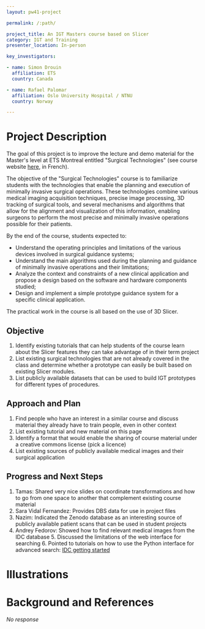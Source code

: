 ```yaml
---
layout: pw41-project

permalink: /:path/

project_title: An IGT Masters course based on Slicer
category: IGT and Training
presenter_location: In-person

key_investigators:

- name: Simon Drouin
  affiliation: ETS
  country: Canada

- name: Rafael Palomar
  affiliation: Oslo University Hospital / NTNU
  country: Norway

---
```


# Project Description

The goal of this project is to improve the lecture and demo material for the Master's level at ETS Montreal entitled "Surgical Technologies" (see course website [here](https://www.etsmtl.ca/etudes/cours/gts880a), in French). 

The objective of the "Surgical Technologies" course is to familiarize students with the technologies that enable the planning and execution of minimally invasive surgical operations. These technologies combine various medical imaging acquisition techniques, precise image processing, 3D tracking of surgical tools, and several mechanisms and algorithms that allow for the alignment and visualization of this information, enabling surgeons to perform the most precise and minimally invasive operations possible for their patients.

By the end of the course, students expected to:
- Understand the operating principles and limitations of the various devices involved in surgical guidance systems;
- Understand the main algorithms used during the planning and guidance of minimally invasive operations and their limitations;
- Analyze the context and constraints of a new clinical application and propose a design based on the software and hardware components studied;
- Design and implement a simple prototype guidance system for a specific clinical application.

The practical work in the course is all based on the use of 3D Slicer.

## Objective

1. Identify existing tutorials that can help students of the course learn about the Slicer features they can take advantage of in their term project
2. List existing surgical technologies that are not already covered in the class and determine whether a prototype can easily be built based on existing Slicer modules.
3. List publicly available datasets that can be used to build IGT prototypes for different types of procedures. 

## Approach and Plan

1. Find people who have an interest in a similar course and discuss material they already have to train people, even in other context
2. List existing tutorial and new material on this page
3. Identify a format that would enable the sharing of course material under a creative commons license (pick a licence)
4. List existing sources of publicly available medical images and their surgical application

## Progress and Next Steps

1. Tamas: Shared very nice slides on coordinate transformations and how to go from one space to another that complement existing course material
2. Sara Vidal Fernandez: Provides DBS data for use in project files
3. Nazim: Indicated the Zenodo database as an interesting source of publicly available patient scans that can be used in student projects
4. Andrey Fedorov: Showed how to find relevant medical images from the IDC database
   5. Discussed the limitations of the web interface for searching
   6. Pointed to tutorials on how to use the Python interface for advanced search: [IDC getting started](https://learn.canceridc.dev/getting-started-with-idc)

# Illustrations

<!-- Add pictures and links to videos that demonstrate what has been accomplished. -->



# Background and References

<!-- If you developed any software, include link to the source code repository.
     If possible, also add links to sample data, and to any relevant publications. -->


_No response_

